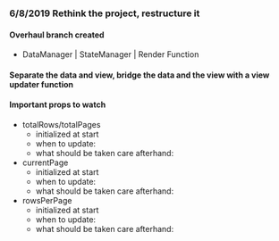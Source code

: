 ### 6/8/2019 Rethink the project, restructure it
#### Overhaul branch created

- DataManager | StateManager | Render Function
 


#### Separate the data and view, bridge the data and the view with a view updater function

#### Important props to watch

- totalRows/totalPages
  - initialized at start
  - when to update:
  - what should be taken care afterhand:
- currentPage
  - initialized at start
  - when to update:
  - what should be taken care afterhand:
- rowsPerPage
  - initialized at start
  - when to update:
  - what should be taken care afterhand:
